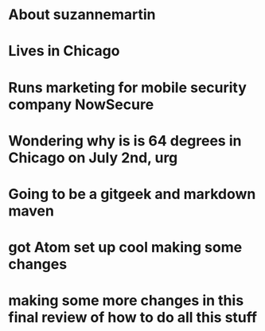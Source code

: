 # About suzannemartin
# Lives in Chicago
# Runs marketing for mobile security company NowSecure
# Wondering why is is 64 degrees in Chicago on July 2nd, urg
# Going to be a gitgeek and markdown maven
# got Atom set up cool making some changes
# making some more changes in this final review of how to do all this stuff
